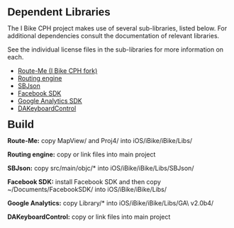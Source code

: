 <html>
<body>
<h2 style="margin: 0.0px 0.0px 10.0px 0.0px; font: 24.0px Helvetica"><b>Dependent Libraries</b></h2>
<p>The I Bike CPH project makes use of several sub-libraries, listed below. For additional dependencies consult the documentation of relevant libraries.</p>
<p>See the individual license files in the sub-libraries for more information on each.</p>
<ul>
  <li><a href="https://github.com/ivan-pavlovic/route-me">Route-Me (I Bike CPH fork)</a></li>
  <li><a href="https://github.com/ivan-pavlovic/routing-engine">Routing engine</a></li>
  <li><a href="https://github.com/stig/json-framework">SBJson</a></li>
  <li><a href="https://github.com/downloads/facebook/facebook-ios-sdk/FacebookSDK-3.1.1.pkg">Facebook SDK</a></li>
  <li><a href="http://dl.google.com/dl/gaformobileapps/GoogleAnalyticsiOS.zip">Google Analytics SDK</a></li>
  <li><a href="https://github.com/danielamitay/DAKeyboardControl">DAKeyboardControl</a></li>
</ul>

<h2 style="margin: 0.0px 0.0px 10.0px 0.0px; font: 24.0px Helvetica"><b>Build</b></h2>
<p><b>Route-Me:</b> copy MapView/ and Proj4/ into iOS/iBike/iBike/Libs/</p>
<p><b>Routing engine:</b> copy or link files into main project</p>
<p><b>SBJson:</b> copy src/main/objc/* into iOS/iBike/iBike/Libs/SBJson/</p>
<p><b>Facebook SDK:</b>  install Facebook SDK and then copy ~/Documents/FacebookSDK/ into iOS/iBike/iBike/Libs/</p>
<p><b>Google Analytics:</b>  copy Library/* into iOS/iBike/iBike/Libs/GA\ v2.0b4/</p>
<p><b>DAKeyboardControl:</b> copy or link files into main project</p>

</body>
</html>
